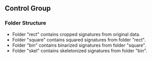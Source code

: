 ## Control Group
### Folder Structure
- Folder "rect" contains cropped signatures from original data.
- Folder "square" contains squared signatures from folder "rect".
- Folder "bin" contains binarized signatures from folder "square".
- Folder "skel" contains skeletonized signatures from folder "bin".